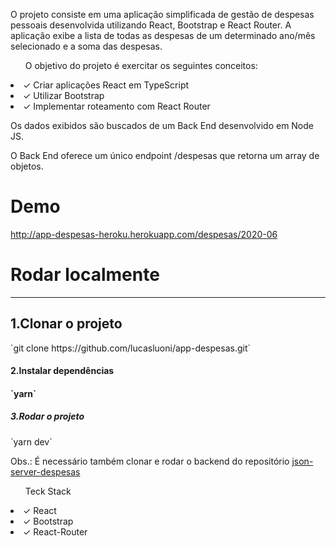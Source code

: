 <p>O projeto consiste em uma aplicação simplificada de gestão de despesas pessoais desenvolvida utilizando React, Bootstrap e React Router. A aplicação exibe a lista de todas as despesas de um determinado ano/mês selecionado e a soma das despesas.</p>

<ul>O objetivo do projeto é exercitar os seguintes conceitos:</ul>
<li>✓ Criar aplicações React em TypeScript</li>
<li>✓ Utilizar Bootstrap</li>
<li>✓ Implementar roteamento com React Router</li>

<p>Os dados exibidos são buscados de um Back End desenvolvido em Node JS.</p>
<p>O Back End oferece um único endpoint /despesas que retorna um array de objetos.</p>

<h1>Demo</h1>
<a href="http://app-despesas-heroku.herokuapp.com/despesas/2020-06" target="_blank">http://app-despesas-heroku.herokuapp.com/despesas/2020-06</a>

<h1>Rodar localmente</h1><hr>

<h2>1.Clonar o projeto</h2>
`git clone https://github.com/lucasluoni/app-despesas.git`

<h4>2.Instalar dependências<h4>
`yarn`

<h5>3.Rodar o projeto</h5>
`yarn dev`

Obs.: É necessário também clonar e rodar o backend do repositório <a href="#" target="_blank">json-server-despesas</a>

<ul>Teck Stack</ul>
<li>✓ React</li>
<li>✓ Bootstrap</li>
<li>✓ React-Router</li>
